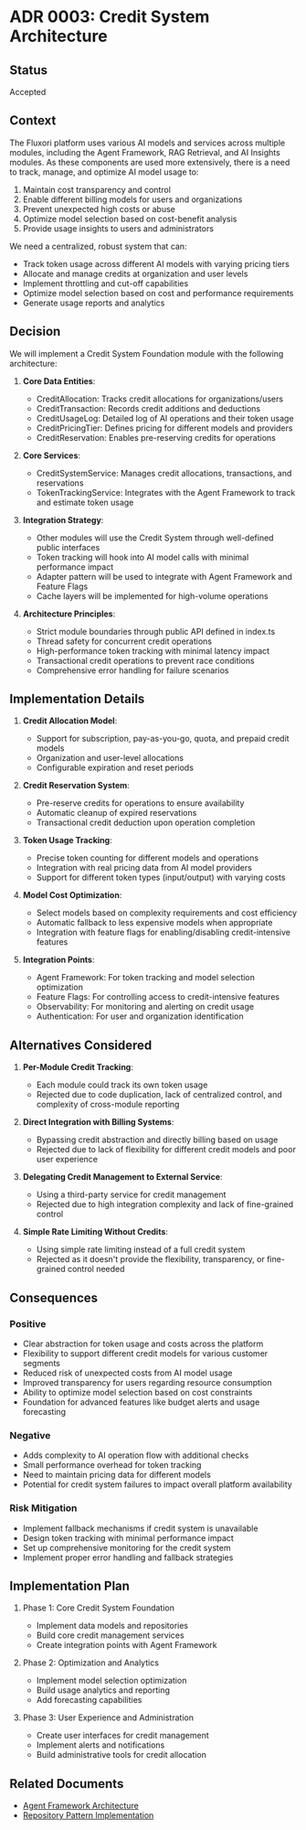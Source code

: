 # ADR 0003: Credit System Architecture

## Status

Accepted

## Context

The Fluxori platform uses various AI models and services across multiple modules, including the Agent Framework, RAG Retrieval, and AI Insights modules. As these components are used more extensively, there is a need to track, manage, and optimize AI model usage to:

1. Maintain cost transparency and control
2. Enable different billing models for users and organizations
3. Prevent unexpected high costs or abuse
4. Optimize model selection based on cost-benefit analysis
5. Provide usage insights to users and administrators

We need a centralized, robust system that can:
- Track token usage across different AI models with varying pricing tiers
- Allocate and manage credits at organization and user levels
- Implement throttling and cut-off capabilities
- Optimize model selection based on cost and performance requirements
- Generate usage reports and analytics

## Decision

We will implement a Credit System Foundation module with the following architecture:

1. **Core Data Entities**:
   - CreditAllocation: Tracks credit allocations for organizations/users
   - CreditTransaction: Records credit additions and deductions
   - CreditUsageLog: Detailed log of AI operations and their token usage
   - CreditPricingTier: Defines pricing for different models and providers
   - CreditReservation: Enables pre-reserving credits for operations

2. **Core Services**:
   - CreditSystemService: Manages credit allocations, transactions, and reservations
   - TokenTrackingService: Integrates with the Agent Framework to track and estimate token usage

3. **Integration Strategy**:
   - Other modules will use the Credit System through well-defined public interfaces
   - Token tracking will hook into AI model calls with minimal performance impact
   - Adapter pattern will be used to integrate with Agent Framework and Feature Flags
   - Cache layers will be implemented for high-volume operations

4. **Architecture Principles**:
   - Strict module boundaries through public API defined in index.ts
   - Thread safety for concurrent credit operations
   - High-performance token tracking with minimal latency impact
   - Transactional credit operations to prevent race conditions
   - Comprehensive error handling for failure scenarios

## Implementation Details

1. **Credit Allocation Model**:
   - Support for subscription, pay-as-you-go, quota, and prepaid credit models
   - Organization and user-level allocations
   - Configurable expiration and reset periods

2. **Credit Reservation System**:
   - Pre-reserve credits for operations to ensure availability
   - Automatic cleanup of expired reservations
   - Transactional credit deduction upon operation completion

3. **Token Usage Tracking**:
   - Precise token counting for different models and operations
   - Integration with real pricing data from AI model providers
   - Support for different token types (input/output) with varying costs

4. **Model Cost Optimization**:
   - Select models based on complexity requirements and cost efficiency
   - Automatic fallback to less expensive models when appropriate
   - Integration with feature flags for enabling/disabling credit-intensive features

5. **Integration Points**:
   - Agent Framework: For token tracking and model selection optimization
   - Feature Flags: For controlling access to credit-intensive features
   - Observability: For monitoring and alerting on credit usage
   - Authentication: For user and organization identification

## Alternatives Considered

1. **Per-Module Credit Tracking**:
   - Each module could track its own token usage
   - Rejected due to code duplication, lack of centralized control, and complexity of cross-module reporting

2. **Direct Integration with Billing Systems**:
   - Bypassing credit abstraction and directly billing based on usage
   - Rejected due to lack of flexibility for different credit models and poor user experience

3. **Delegating Credit Management to External Service**:
   - Using a third-party service for credit management
   - Rejected due to high integration complexity and lack of fine-grained control

4. **Simple Rate Limiting Without Credits**:
   - Using simple rate limiting instead of a full credit system
   - Rejected as it doesn't provide the flexibility, transparency, or fine-grained control needed

## Consequences

### Positive

- Clear abstraction for token usage and costs across the platform
- Flexibility to support different credit models for various customer segments
- Reduced risk of unexpected costs from AI model usage
- Improved transparency for users regarding resource consumption
- Ability to optimize model selection based on cost constraints
- Foundation for advanced features like budget alerts and usage forecasting

### Negative

- Adds complexity to AI operation flow with additional checks
- Small performance overhead for token tracking
- Need to maintain pricing data for different models
- Potential for credit system failures to impact overall platform availability

### Risk Mitigation

- Implement fallback mechanisms if credit system is unavailable
- Design token tracking with minimal performance impact
- Set up comprehensive monitoring for the credit system
- Implement proper error handling and fallback strategies

## Implementation Plan

1. Phase 1: Core Credit System Foundation
   - Implement data models and repositories
   - Build core credit management services
   - Create integration points with Agent Framework

2. Phase 2: Optimization and Analytics
   - Implement model selection optimization
   - Build usage analytics and reporting
   - Add forecasting capabilities

3. Phase 3: User Experience and Administration
   - Create user interfaces for credit management
   - Implement alerts and notifications
   - Build administrative tools for credit allocation

## Related Documents

- [Agent Framework Architecture](./0001-module-boundary-enforcement.md)
- [Repository Pattern Implementation](./0002-repository-pattern-implementation.md)